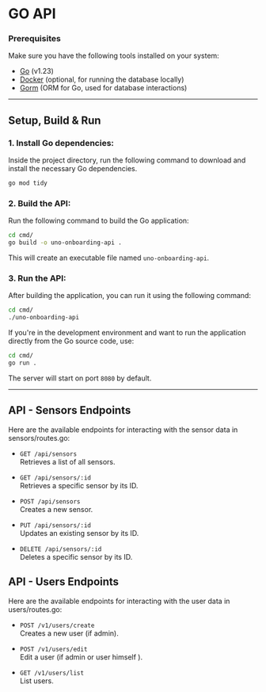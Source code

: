 # GO API

### Prerequisites

Make sure you have the following tools installed on your system:

- [Go](https://golang.org/dl/) (v1.23)
- [Docker](https://www.docker.com/get-started) (optional, for running the database locally)
- [Gorm](https://gorm.io/index.html) (ORM for Go, used for database interactions)

---

## Setup, Build & Run

### 1. **Install Go dependencies**:
   
   Inside the project directory, run the following command to download and install the necessary Go dependencies.

   ```bash
   go mod tidy
   ```

### 2. **Build the API**:

   Run the following command to build the Go application:

   ```bash
   cd cmd/
   go build -o uno-onboarding-api .
   ```

   This will create an executable file named `uno-onboarding-api`.

### 3. **Run the API**:

   After building the application, you can run it using the following command:

   ```bash
   cd cmd/
   ./uno-onboarding-api
   ```

   If you're in the development environment and want to run the application directly from the Go source code, use:

   ```bash
   cd cmd/
   go run .
   ```

   The server will start on port `8080` by default.

---

## API - Sensors Endpoints

Here are the available endpoints for interacting with the sensor data in sensors/routes.go:

- `GET /api/sensors`  
  Retrieves a list of all sensors.

- `GET /api/sensors/:id`  
  Retrieves a specific sensor by its ID.

- `POST /api/sensors`  
  Creates a new sensor.

- `PUT /api/sensors/:id`  
  Updates an existing sensor by its ID.

- `DELETE /api/sensors/:id`  
  Deletes a specific sensor by its ID.

## API - Users Endpoints 

Here are the available endpoints for interacting with the user data in users/routes.go:

- `POST /v1/users/create`  
  Creates a new user (if admin).

- `POST /v1/users/edit`  
  Edit a user (if admin or user himself ).

- `GET /v1/users/list`  
List users.